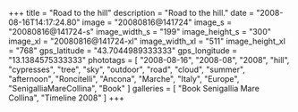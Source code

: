 +++
title = "Road to the hill"
description = "Road to the hill."
date = "2008-08-16T14:17:24.80"
image = "20080816@141724"
image_s = "20080816@141724-s"
image_width_s = "199"
image_height_s = "300"
image_xl = "20080816@141724-xl"
image_width_xl = "511"
image_height_xl = "768"
gps_latitude = "43.7044989333333"
gps_longitude = "13.1384575333333"
phototags = [ "2008-08-16", "2008-08", "2008", "hill", "cypresses", "tree", "sky", "outdoor", "road", "cloud", "summer", "afternoon", "Roncitelli", "Ancona", "Marche", "Italy", "Europe", "SenigalliaMareCollina", "Book" ]
galleries = [ "Book Senigallia Mare Collina", "Timeline 2008" ]
+++
